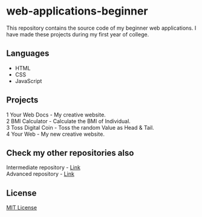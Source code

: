 # web-applications-beginner
This repository contains the source code of my beginner web applications. I have made these projects during my first year of college.

## Languages

- HTML<br>
- CSS<br>
- JavaScript<br>

## Projects

1 Your Web Docs - My creative website.<br>
2 BMI Calculator - Calculate the BMI of Individual.<br>
3 Toss Digital Coin - Toss the random Value as Head & Tail.<br>
4 Your Web - My new creative website.<br>

## Check my other repositories also

Intermediate repository - [Link](https://github.com/akarshrajput/web-applications-intermediate)<br>
Advanced repository - [Link](https://github.com/akarshrajput/web-applications-advanced)
## License

[MIT License](LICENSE)
